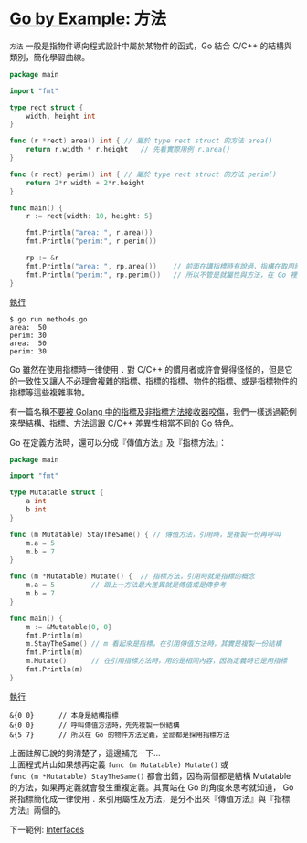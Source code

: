 # [Go by Example](../gobyexample.md): 方法

`方法` 一般是指物件導向程式設計中屬於某物件的函式，Go 結合 C/C++ 的結構與類別，簡化學習曲線。

``` go
package main

import "fmt"

type rect struct {
    width, height int
}

func (r *rect) area() int {	// 屬於 type rect struct 的方法 area()
    return r.width * r.height	// 先看實際用例 r.area()
}

func (r rect) perim() int {	// 屬於 type rect struct 的方法 perim()
    return 2*r.width + 2*r.height
}

func main() {
    r := rect{width: 10, height: 5}

    fmt.Println("area: ", r.area())
    fmt.Println("perim:", r.perim())

    rp := &r
    fmt.Println("area: ", rp.area())	// 前面在講指標時有說過，指構在取用時也是 `.`
    fmt.Println("perim:", rp.perim())	// 所以不管是就屬性與方法，在 Go 裡是一致的
}
```
[執行](http://play.golang.org/p/4wmDCAydC1e)

``` shell
$ go run methods.go 
area:  50
perim: 30
area:  50
perim: 30
```

Go 雖然在使用指標時一律使用 `.` 對 C/C++ 的慣用者或許會覺得怪怪的，但是它的一致性又讓人不必理會複雜的指標、指標的指標、物件的指標、或是指標物件的指標等這些複雜事物。

有一篇名稱[不要被 Golang 中的指標及非指標方法接收器咬傷](https://nathanleclaire.com/blog/2014/08/09/dont-get-bitten-by-pointer-vs-non-pointer-method-receivers-in-golang/)，我們一樣透過範例來學結構、指標、方法這跟 C/C++ 差異性相當不同的 Go 特色。

Go 在定義方法時，還可以分成『傳值方法』及『指標方法』：  

``` go
package main

import "fmt"

type Mutatable struct {
    a int
    b int
}

func (m Mutatable) StayTheSame() { // 傳值方法，引用時，是複製一份再呼叫
    m.a = 5
    m.b = 7
}

func (m *Mutatable) Mutate() {	// 指標方法，引用時就是指標的概念
    m.a = 5			// 跟上一方法最大差異就是傳值或是傳參考
    m.b = 7
}

func main() {
    m := &Mutatable{0, 0}
    fmt.Println(m)
    m.StayTheSame()	// m 看起來是指標，在引用傳值方法時，其實是複製一份結構
    fmt.Println(m)
    m.Mutate()		// 在引用指標方法時，用的是相同內容，因為定義時它是用指標
    fmt.Println(m)
}
```
[執行](https://play.golang.org/p/6ylFuHcIpJV)

``` shell
&{0 0}		// 本身是結構指標
&{0 0}		// 呼叫傳值方法時，先先複製一份結構
&{5 7}		// 所以在 Go 的物件方法定義，全部都是採用指標方法
```

上面註解已說的夠清楚了，這邊補充一下...  
上面程式片山如果想再定義 `func (m Mutatable) Mutate()` 或  
`func (m *Mutatable) StayTheSame()` 都會出錯，因為兩個都是結構 Mutatable 的方法，如果再定義就會發生重複定義。其實站在 Go 的角度來思考就知道， Go 將指標簡化成一律使用 `.` 來引用屬性及方法，是分不出來『傳值方法』與『指標方法』兩個的。

下一範例: [Interfaces](interfaces.md)
